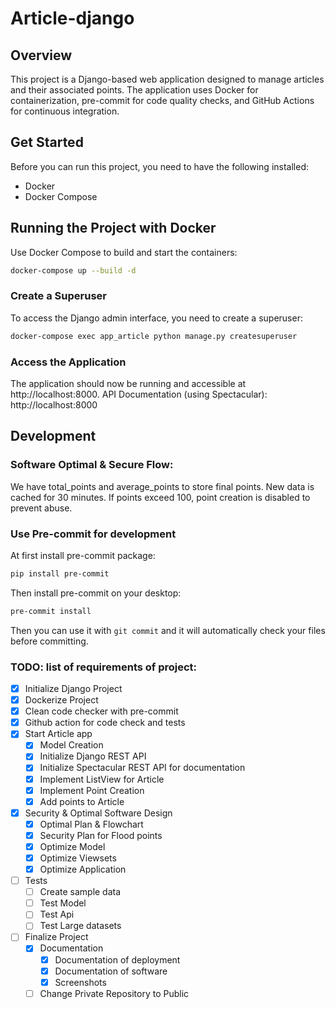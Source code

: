 # Article-django
## Overview
This project is a Django-based web application designed to manage articles and their associated points. The application uses Docker for containerization, pre-commit for code quality checks, and GitHub Actions for continuous integration.

## Get Started
Before you can run this project, you need to have the following installed:
- Docker
- Docker Compose

## Running the Project with Docker
Use Docker Compose to build and start the containers:
```bash
docker-compose up --build -d
```
### Create a Superuser
To access the Django admin interface, you need to create a superuser:
```bash
docker-compose exec app_article python manage.py createsuperuser
```

### Access the Application
The application should now be running and accessible at http://localhost:8000.
API Documentation (using Spectacular): http://localhost:8000


## Development

### Software Optimal & Secure Flow:
We have total_points and average_points to store final points.
New data is cached for 30 minutes.
If points exceed 100, point creation is disabled to prevent abuse.


### Use Pre-commit for development
At first install pre-commit package:
```bash
pip install pre-commit
```

Then install pre-commit on your desktop:
```bash
pre-commit install
```

Then you can use it with ```git commit``` and it will automatically check your files before committing.

### TODO: list of requirements of project:
- [x] Initialize Django Project
- [x] Dockerize Project
- [x] Clean code checker with pre-commit
- [x] Github action for code check and tests
- [x] Start Article app
    - [x] Model Creation
    - [x] Initialize Django REST API
    - [x] Initialize Spectacular REST API for documentation
    - [x] Implement ListView for Article
    - [x] Implement Point Creation
    - [x] Add points to Article
- [x] Security & Optimal Software Design
    - [x] Optimal Plan & Flowchart
    - [x] Security Plan for Flood points
    - [x] Optimize Model
    - [x] Optimize Viewsets
    - [x] Optimize Application
- [ ] Tests
    - [ ] Create sample data
    - [ ] Test Model
    - [ ] Test Api
    - [ ] Test Large datasets
- [ ] Finalize Project
    - [x] Documentation
        - [x] Documentation of deployment
        - [x] Documentation of software
        - [x] Screenshots
    - [ ] Change Private Repository to Public
